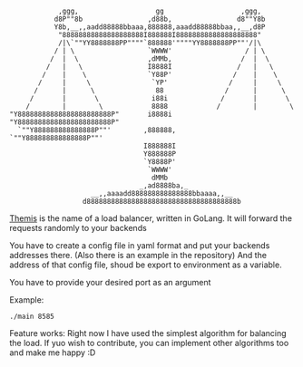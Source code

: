 ```
            ,ggg,                   gg                   ,ggg,
           d8P""8b                ,d88b,                d8""Y8b
           Y8b,__,,aadd88888bbaaa,888888,aaadd88888bbaa,,__,d8P
            "88888888888888888888I888888I88888888888888888888"
            /|\`""YY8888888PP""""`888888'""""YY8888888PP""'/|\
           / | \                  `WWWW'                  / | \
          /  |  \                 ,dMMb,                 /  |  \
         /   |   \                I8888I                /   |   \
        /    |    \               `Y88P'               /    |    \
       /     |     \               `YP'               /     |     \
      /      |      \               88               /      |      \
     /       |       \             i88i             /       |       \
    /        |        \            8888            /        |        \
"Y88888888888888888888888P"       i8888i       "Y88888888888888888888888P"
  `""Y888888888888888P""'        ,888888,        `""Y888888888888888P""'
                                 I888888I
                                 Y888888P
                                 `Y8888P'
                                  `WWWW'
                                   dMMb
                                _,ad8888ba,_
                    __,,aaaadd888888888888888bbaaaa,,__
                  d8888888888888888888888888888888888888b
```

[Themis](https://en.wikipedia.org/wiki/Themis) is the name of a load balancer, written in GoLang. 
It will forward the requests randomly to your backends

You have to create a config file in yaml format and put your backends addresses there. (Also there is an example in the repository)
And the address of that config file, shoud be export to environment as a variable.

You have to provide your desired port as an argument

Example:
```
./main 8585
```
Feature works:
Right now I have used the simplest algorithm for balancing the load. If yuo wish to contribute, you can implement other algorithms too and make me happy :D

